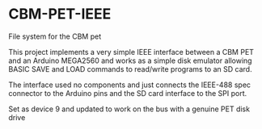 # CBM-PET-IEEE
File system for the CBM pet

This project implements a very simple IEEE interface between a CBM PET and an Arduino MEGA2560
and works as a simple disk emulator allowing BASIC SAVE and LOAD commands to read/write programs to an SD card.

The interface used no components and just connects the IEEE-488 spec connector to the Arduino pins and the SD card
interface to the SPI port.


Set as device 9 and updated to work on the bus with a genuine PET disk drive
